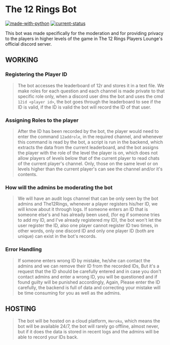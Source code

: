 # The 12 Rings Bot

[![made-with-python](https://img.shields.io/badge/Made%20with-Python-1f425f.svg)](https://www.python.org/)
[![current-status](https://img.shields.io/badge/Current%20Status%20of%20the%20Game-Finished-%236c0101)](https://the12rings.com/)

This bot was made specifically for the moderation and for providing privacy to the players in higher levels of the game in The 12 Rings Players Lounge's official discord server.

## WORKING

### Registering the Player ID
> The bot accesses the leaderboard of 12r and stores it in a text file. We make roles for each question and each channel is made private to that specific role only, when a discord user dms the bot and uses the cmd `12id <player id>`, the bot goes through the leaderboard to see if the ID is valid, if the ID is valid the bot will record the ID of that user.

### Assigning Roles to the player
> After the ID has been recorded by the bot, the player would need to enter the command `12addrole`, in the required channel, and whenever this command is read by the bot, a script is run in the backend, which extracts the data from the current leaderboard, and the bot assigns the player with the role of the level the player is on, which does not allow players of levels below that of the current player to read chats of the current player's channel. Only, those on the same level or on levels higher than the current player's can see the channel and/or it's contents.

### How will the admins be moderating the bot
> We will have an audit logs channel that can be only seen by the bot admins and The12Rings, whenever a player registers his/her ID, we will know about it through logs. If someone enters an ID that is someone else's and has already been used, (for eg if someone tries to add my ID, and I've already registered my ID), the bot won't let the user register the ID, also one player cannot register ID two times, in other words, only one discord ID and only one player ID (both are unique) can exist in the bot's records.

### Error Handling
> If someone enters wrong ID by mistake, he/she can contact the admins and we can remove their ID from the recorded IDs, But it's a request that the ID should be carefully entered and in case you don't contact admins and enter a wrong ID, you will be questioned and if found guilty will be punished accordingly, Again, Please enter the ID carefully, the backend is full of data and correcting your mistake will be time consuming for you as well as the admins.


## HOSTING

> The bot will be hosted on a cloud platform, `Heroku`, which means the bot will be available 24/7, the bot will rarely go offline, almost never, but if it does the data is stored in recent logs and the admins will be able to record your IDs back.
